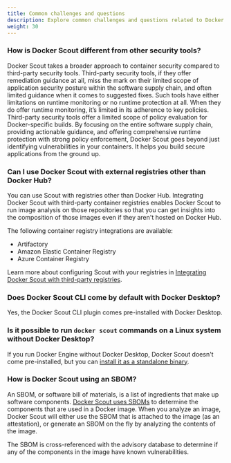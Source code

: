 ```yaml
---
title: Common challenges and questions
description: Explore common challenges and questions related to Docker Scout.
weight: 30
---
```


<!-- vale Docker.HeadingLength = NO -->

### How is Docker Scout different from other security tools?

Docker Scout takes a broader approach to container security compared to
third-party security tools. Third-party security tools, if they offer
remediation guidance at all, miss the mark on their limited scope of
application security posture within the software supply chain, and often
limited guidance when it comes to suggested fixes. Such tools have either
limitations on runtime monitoring or no runtime protection at all. When they do
offer runtime monitoring, it’s limited in its adherence to key policies.
Third-party security tools offer a limited scope of policy evaluation for
Docker-specific builds. By focusing on the entire software supply chain,
providing actionable guidance, and offering comprehensive runtime protection
with strong policy enforcement, Docker Scout goes beyond just identifying
vulnerabilities in your containers. It helps you build secure applications from
the ground up.

### Can I use Docker Scout with external registries other than Docker Hub?

You can use Scout with registries other than Docker Hub. Integrating Docker Scout
with third-party container registries enables Docker Scout to run image
analysis on those repositories so that you can get insights into the
composition of those images even if they aren't hosted on Docker Hub.

The following container registry integrations are available:

- Artifactory
- Amazon Elastic Container Registry
- Azure Container Registry

Learn more about configuring Scout with your registries in [Integrating Docker Scout with third-party registries](/scout/integrations/#container-registries).

### Does Docker Scout CLI come by default with Docker Desktop?

Yes, the Docker Scout CLI plugin comes pre-installed with Docker Desktop.

### Is it possible to run `docker scout` commands on a Linux system without Docker Desktop?

If you run Docker Engine without Docker Desktop, Docker Scout doesn't come
pre-installed, but you can [install it as a standalone binary](/scout/install/).

### How is Docker Scout using an SBOM?

An SBOM, or software bill of materials, is a list of ingredients that make up
software components. [Docker Scout uses SBOMs](/scout/concepts/sbom/) to
determine the components that are used in a Docker image. When you analyze an
image, Docker Scout will either use the SBOM that is attached to the image (as
an attestation), or generate an SBOM on the fly by analyzing the contents of
the image.

The SBOM is cross-referenced with the advisory database to determine if any of
the components in the image have known vulnerabilities.

<div id="scout-lp-survey-anchor"></div>
